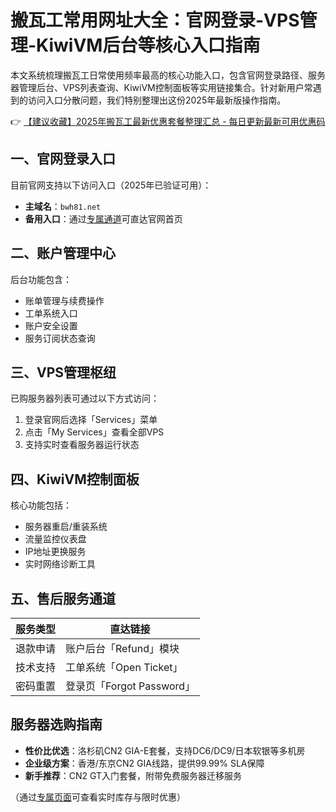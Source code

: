 # 搬瓦工常用网址大全：官网登录-VPS管理-KiwiVM后台等核心入口指南

本文系统梳理搬瓦工日常使用频率最高的核心功能入口，包含官网登录路径、服务器管理后台、VPS列表查询、KiwiVM控制面板等实用链接集合。针对新用户常遇到的访问入口分散问题，我们特别整理出这份2025年最新版操作指南。

👉 [【建议收藏】2025年搬瓦工最新优惠套餐整理汇总 - 每日更新最新可用优惠码](https://bit.ly/banwagon)

## 一、官网登录入口
目前官网支持以下访问入口（2025年已验证可用）：
- **主域名**：`bwh81.net`
- **备用入口**：通过[专属通道](https://bit.ly/banwagon)可直达官网首页

## 二、账户管理中心
后台功能包含：
- 账单管理与续费操作
- 工单系统入口
- 账户安全设置
- 服务订阅状态查询

## 三、VPS管理枢纽
已购服务器列表可通过以下方式访问：
1. 登录官网后选择「Services」菜单
2. 点击「My Services」查看全部VPS
3. 支持实时查看服务器运行状态

## 四、KiwiVM控制面板
核心功能包括：
- 服务器重启/重装系统
- 流量监控仪表盘
- IP地址更换服务
- 实时网络诊断工具

## 五、售后服务通道
| 服务类型 | 直达链接 |
|---------|---------|
| 退款申请 | 账户后台「Refund」模块 |
| 技术支持 | 工单系统「Open Ticket」|
| 密码重置 | 登录页「Forgot Password」|

## 服务器选购指南
- **性价比优选**：洛杉矶CN2 GIA-E套餐，支持DC6/DC9/日本软银等多机房
- **企业级方案**：香港/东京CN2 GIA线路，提供99.99% SLA保障
- **新手推荐**：CN2 GT入门套餐，附带免费服务器迁移服务

（通过[专属页面](https://bit.ly/banwagon)可查看实时库存与限时优惠）